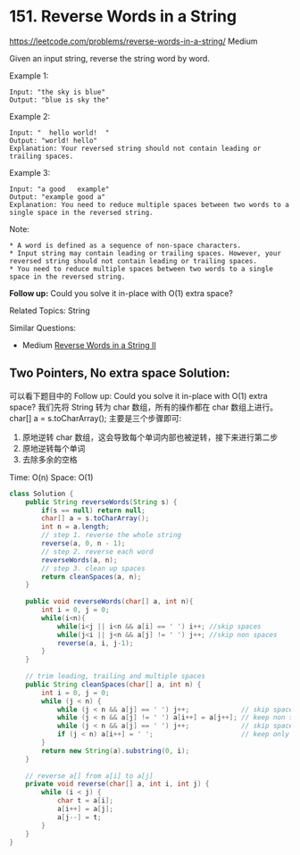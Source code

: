 # 151. Reverse Words in a String
<https://leetcode.com/problems/reverse-words-in-a-string/>
Medium

Given an input string, reverse the string word by word.

 

Example 1:

    Input: "the sky is blue"
    Output: "blue is sky the"

Example 2:

    Input: "  hello world!  "
    Output: "world! hello"
    Explanation: Your reversed string should not contain leading or trailing spaces.

Example 3:

    Input: "a good   example"
    Output: "example good a"
    Explanation: You need to reduce multiple spaces between two words to a single space in the reversed string.
 

Note:

    * A word is defined as a sequence of non-space characters.
    * Input string may contain leading or trailing spaces. However, your reversed string should not contain leading or trailing spaces.
    * You need to reduce multiple spaces between two words to a single space in the reversed string.
 

**Follow up:** Could you solve it in-place with O(1) extra space?

Related Topics: String

Similar Questions: 
* Medium [Reverse Words in a String II](https://leetcode.com/problems/reverse-words-in-a-string-ii/)


## Two Pointers, No extra space Solution: 
可以看下题目中的 Follow up: Could you solve it in-place with O(1) extra space?
我们先将 String 转为 char 数组，所有的操作都在 char 数组上进行。
    char[] a = s.toCharArray();
主要是三个步骤即可: 
  1. 原地逆转 char 数组，这会导致每个单词内部也被逆转，接下来进行第二步
  2. 原地逆转每个单词
  3. 去除多余的空格

Time: O(n)
Space: O(1)

```java
class Solution {
    public String reverseWords(String s) {
        if(s == null) return null;
        char[] a = s.toCharArray();
        int n = a.length;
        // step 1. reverse the whole string
        reverse(a, 0, n - 1);
        // step 2. reverse each word
        reverseWords(a, n);
        // step 3. clean up spaces
        return cleanSpaces(a, n);
    }
    
    public void reverseWords(char[] a, int n){
        int i = 0, j = 0;
        while(i<n){
            while(i<j || i<n && a[i] == ' ') i++; //skip spaces
            while(j<i || j<n && a[j] != ' ') j++; //skip non spaces
            reverse(a, i, j-1);
        }
    }
    
    // trim leading, trailing and multiple spaces
    public String cleanSpaces(char[] a, int n) {
        int i = 0, j = 0;
        while (j < n) {
            while (j < n && a[j] == ' ') j++;             // skip spaces
            while (j < n && a[j] != ' ') a[i++] = a[j++]; // keep non spaces
            while (j < n && a[j] == ' ') j++;             // skip spaces
            if (j < n) a[i++] = ' ';                      // keep only one space
        }
        return new String(a).substring(0, i);
    }
    
    // reverse a[] from a[i] to a[j]
    private void reverse(char[] a, int i, int j) {
        while (i < j) {
            char t = a[i];
            a[i++] = a[j];
            a[j--] = t;
        }
    }
}
```